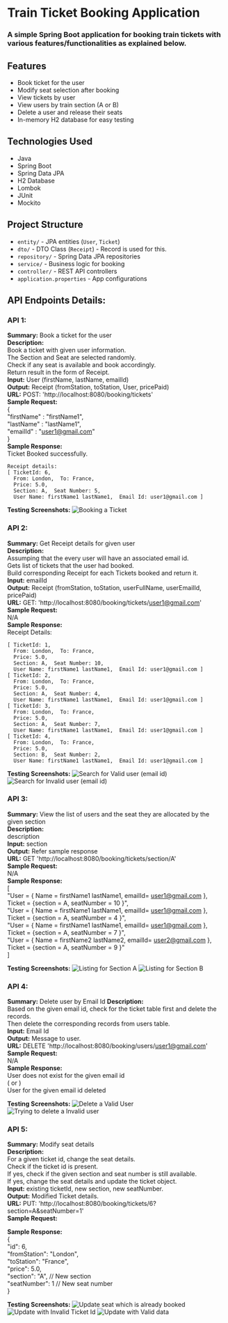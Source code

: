 
# Train Ticket Booking Application
### A simple Spring Boot application for booking train tickets with various features/functionalities as explained below.


## Features

- Book ticket for the user
- Modify seat selection after booking
- View tickets by user
- View users by train section (A or B)
- Delete a user and release their seats
- In-memory H2 database for easy testing


## Technologies Used

- Java
- Spring Boot
- Spring Data JPA
- H2 Database
- Lombok
- JUnit
- Mockito


## Project Structure

- `entity/` - JPA entities (`User`, `Ticket`)
- `dto/` - DTO Class (`Receipt`) - Record is used for this.
- `repository/` - Spring Data JPA repositories
- `service/` - Business logic for booking
- `controller/` - REST API controllers
- `application.properties` - App configurations


## API Endpoints Details:

### API 1: 
**Summary:** Book a ticket for the user  
**Description:**  
  Book a ticket with given user information.  
  The Section and Seat are selected randomly.  
  Check if any seat is available and book accordingly.  
  Return result in the form of Receipt.  
**Input:** User (firstName, lastName, emailId)  
**Output:** Receipt (fromStation, toStation, User, pricePaid)  
****URL:**** POST: 'http://localhost:8080/booking/tickets'  
****Sample Request:****  
	{  
		"firstName" : "firstName1",  
		"lastName" : "lastName1",  
		"emailId" : "user1@gmail.com"  
	}  
**Sample Response:**  
Ticket Booked successfully.  

	Receipt details:  
	[ TicketId: 6,  
	  From: London,  To: France,  
	  Price: 5.0,  
	  Section: A,  Seat Number: 5,  
	  User Name: firstName1 lastName1,  Email Id: user1@gmail.com ]  

**Testing Screenshots:**
![Booking a Ticket](./src/main/resources/static/images/API1_01.JPG)


### API 2: 
**Summary:** Get Receipt details for given user  
**Description:**   
  Assumping that the every user will have an associated email id.  
  Gets list of tickets that the user had booked.  
  Build corresponding Receipt for each Tickets booked and return it.  
**Input:** emailId  
**Output:** Receipt (fromStation, toStation, userFullName, userEmailId, pricePaid)  
**URL:** GET: 'http://localhost:8080/booking/tickets/user1@gmail.com'  
**Sample Request:**  
	N/A  
**Sample Response:**  
	Receipt Details:  

	[ TicketId: 1,  
	  From: London,  To: France,  
	  Price: 5.0,  
	  Section: A,  Seat Number: 10,  
	  User Name: firstName1 lastName1,  Email Id: user1@gmail.com ]  
	[ TicketId: 2,  
	  From: London,  To: France,  
	  Price: 5.0,  
	  Section: A,  Seat Number: 4,  
	  User Name: firstName1 lastName1,  Email Id: user1@gmail.com ]  
	[ TicketId: 3,  
	  From: London,  To: France,  
	  Price: 5.0,  
	  Section: A,  Seat Number: 7,  
	  User Name: firstName1 lastName1,  Email Id: user1@gmail.com ]  
	[ TicketId: 4, 
	  From: London,  To: France,  
	  Price: 5.0,  
	  Section: B,  Seat Number: 2,  
	  User Name: firstName1 lastName1,  Email Id: user1@gmail.com ]  

**Testing Screenshots:**
![Search for Valid user (email id)](./src/main/resources/static/images/API2_01.JPG)
![Search for Invalid user (email id)](./src/main/resources/static/images/API2_02.JPG)


### API 3:  
**Summary:** View the list of users and the seat they are allocated by the given section  
**Description:**   
  description  
**Input:** section  
**Output:** Refer sample response  
**URL:** GET 'http://localhost:8080/booking/tickets/section/A'  
**Sample Request:**  
	N/A  
**Sample Response:**  
	[  
		"User = { Name = firstName1 lastName1, emailId= user1@gmail.com }, Ticket = {section = A, seatNumber = 10 }",  
		"User = { Name = firstName1 lastName1, emailId= user1@gmail.com }, Ticket = {section = A, seatNumber = 4 }",  
		"User = { Name = firstName1 lastName1, emailId= user1@gmail.com }, Ticket = {section = A, seatNumber = 7 }",  
		"User = { Name = firstName2 lastName2, emailId= user2@gmail.com }, Ticket = {section = A, seatNumber = 9 }"  
	] 

**Testing Screenshots:**
![Listing for Section A](./src/main/resources/static/images/API3_01.JPG)
![Listing for Section B](./src/main/resources/static/images/API3_02.JPG)



### API 4:  
**Summary:** Delete user by Email Id 
**Description:**   
  Based on the given email id, check for the ticket table first and delete the records.  
  Then delete the corresponding records from users table.  
**Input:** Email Id  
**Output:** Message to user.  
**URL:** DELETE 'http://localhost:8080/booking/users/user1@gmail.com'  
**Sample Request:**  
	N/A  
**Sample Response:**  
	User does not exist for the given email id  
					( or )  
	User for the given email id deleted  

**Testing Screenshots:**
![Delete a Valid User](./src/main/resources/static/images/API4_01.JPG)
![Trying to delete a Invalid user](./src/main/resources/static/images/API4_02.JPG)


### API 5:  
**Summary:** Modify seat details  
**Description:**   
  For a given ticket id, change the seat details.  
  Check if the ticket id is present.  
  If yes, check if the given section and seat number is still available.  
  If yes, change the seat details and update the ticket object.  
**Input:** existing ticketId, new section, new seatNumber.  
**Output:** Modified Ticket details.  
**URL:** PUT: 'http://localhost:8080/booking/tickets/6?section=A&seatNumber=1'  
**Sample Request:**  

**Sample Response:**  
	{  
		"id": 6,  
		"fromStation": "London",  
		"toStation": "France",  
		"price": 5.0,  
		"section": "A",					// New section  
		"seatNumber": 1					// New seat number  
	}  

**Testing Screenshots:**
![Update seat which is already booked](./src/main/resources/static/images/API5_01.JPG)
![Update with Invalid Ticket Id](./src/main/resources/static/images/API5_02.JPG)
![Update with Valid data](./src/main/resources/static/images/API5_03.JPG)
